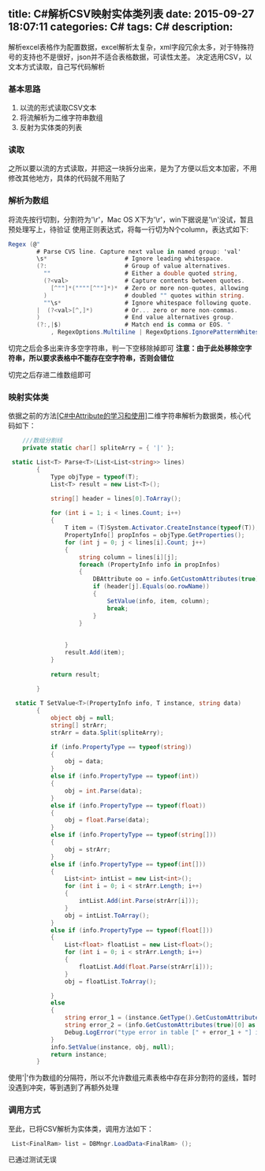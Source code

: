 title: C#解析CSV映射实体类列表
date: 2015-09-27 18:07:11
categories: C#
tags: C#
description:
---

解析excel表格作为配置数据，excel解析太复杂，xml字段冗余太多，对于特殊符号的支持也不是很好，json并不适合表格数据，可读性太差。
决定选用CSV，以文本方式读取，自己写代码解析
<!--more-->
### 基本思路

1. 以流的形式读取CSV文本
2. 将流解析为二维字符串数组
3. 反射为实体类的列表

### 读取

之所以要以流的方式读取，并把这一块拆分出来，是为了方便以后文本加密，不用修改其他地方，具体的代码就不用贴了

### 解析为数组

将流先按行切割，分割符为'\r'，Mac OS X下为'\r'，win下据说是'\n'没试，暂且预处理写上，待验证
使用正则表达式，将每一行切为N个column，表达式如下:

```csharp
Regex (@"
        # Parse CVS line. Capture next value in named group: 'val'
        \s*                      # Ignore leading whitespace.
        (?:                      # Group of value alternatives.
          ""                     # Either a double quoted string,
          (?<val>                # Capture contents between quotes.
            [^""]*(""""[^""]*)*  # Zero or more non-quotes, allowing 
          )                      # doubled "" quotes within string.
          ""\s*                  # Ignore whitespace following quote.
        |  (?<val>[^,]*)         # Or... zero or more non-commas.
        )                        # End value alternatives group.
        (?:,|$)                  # Match end is comma or EOS. "
			, RegexOptions.Multiline | RegexOptions.IgnorePatternWhitespace);
```

切完之后会多出来许多空字符串，判一下空移除掉即可
**注意：由于此处移除空字符串，所以要求表格中不能存在空字符串，否则会错位**

切完之后存进二维数组即可

### 映射实体类

依据之前的方法[[C#中Attribute的学习和使用]](../../../../../2015/09/24/CSharp-Attribute-01)二维字符串解析为数据类，核心代码如下：

```csharp
 	///数组分割线
    private static char[] spliteArry = { '|' };

 static List<T> Parse<T>(List<List<string>> lines)
        {
            Type objType = typeof(T);
            List<T> result = new List<T>(); 

            string[] header = lines[0].ToArray();
 
            for (int i = 1; i < lines.Count; i++)
            {
                T item = (T)System.Activator.CreateInstance(typeof(T));
                PropertyInfo[] propInfos = objType.GetProperties();
                for (int j = 0; j < lines[i].Count; j++)
                {
                    string column = lines[i][j];
                    foreach (PropertyInfo info in propInfos)
                    {
                        DBAttribute oo = info.GetCustomAttributes(true)[0] as DBAttribute;
                        if (header[j].Equals(oo.rowName))
                        {
                            SetValue(info, item, column);
                            break;
                        } 
                    }
			 			
				
                }
                result.Add(item);
            }
		 
            return result;
			 
        }

  static T SetValue<T>(PropertyInfo info, T instance, string data)
        {
            object obj = null;
            string[] strArr;
            strArr = data.Split(spliteArry);

            if (info.PropertyType == typeof(string))
            {
                obj = data;
            }
            else if (info.PropertyType == typeof(int))
            {
                obj = int.Parse(data);
            }
            else if (info.PropertyType == typeof(float))
            {
                obj = float.Parse(data);
            }
            else if (info.PropertyType == typeof(string[]))
            {
                obj = strArr;
            }
            else if (info.PropertyType == typeof(int[]))
            {
                List<int> intList = new List<int>(); 
                for (int i = 0; i < strArr.Length; i++)
                {
                    intList.Add(int.Parse(strArr[i]));
                }
                obj = intList.ToArray();
            }
            else if (info.PropertyType == typeof(float[]))
            {
                List<float> floatList = new List<float>(); 
                for (int i = 0; i < strArr.Length; i++)
                {
                    floatList.Add(float.Parse(strArr[i]));
                }
                obj = floatList.ToArray();

            }
            else
            {
                string error_1 = (instance.GetType().GetCustomAttributes(true)[0] as DBAttribute).tablePath;
                string error_2 = (info.GetCustomAttributes(true)[0] as DBAttribute).rowName;
                Debug.LogError("type error in table [" + error_1 + "] in row [" + error_2 + "]");
            }
            info.SetValue(instance, obj, null);
            return instance;
        }
```
使用'|'作为数组的分隔符，所以不允许数组元素表格中存在非分割符的竖线，暂时没遇到冲突，等到遇到了再额外处理

### 调用方式

至此，已将CSV解析为实体类，调用方法如下：
```csharp
 List<FinalRam> list = DBMngr.LoadData<FinalRam> ();
```
已通过测试无误






